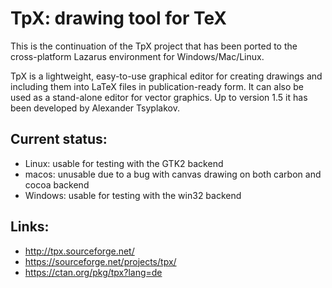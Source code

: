 # TpX: drawing tool for TeX

This is the continuation of the TpX project that has been ported 
to the cross-platform Lazarus environment for Windows/Mac/Linux.

TpX is a lightweight, easy-to-use graphical editor for creating drawings and including them 
into LaTeX files in publication-ready form. It can also be used as a stand-alone editor for 
vector graphics. Up to version 1.5 it has been developed by Alexander Tsyplakov.

## Current status:

* Linux: usable for testing with the GTK2 backend
* macos: unusable due to a bug with canvas drawing on both carbon and cocoa backend
* Windows: usable for testing with the win32 backend

## Links:
* http://tpx.sourceforge.net/
* https://sourceforge.net/projects/tpx/
* https://ctan.org/pkg/tpx?lang=de

